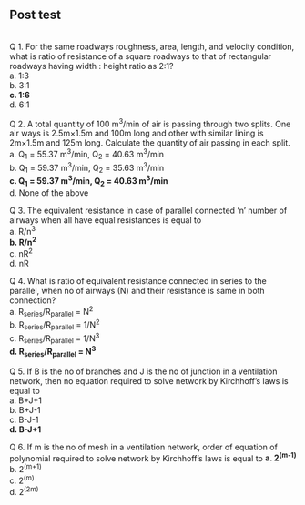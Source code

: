 ## Post test
<br>
Q 1. For the same roadways roughness, area, length, and velocity condition, what is ratio of resistance of a square roadways to that of rectangular roadways having width : height ratio as 2:1?
<br>
a. 1:3<br>
b. 3:1<br>
<b>c. 1:6</b><br>
d. 6:1<br>

Q 2. A total quantity of 100 m<sup>3</sup>/min of air is passing through two splits. One air ways is 2.5m×1.5m and 100m long and other with similar lining is 2m×1.5m and 125m long. Calculate the quantity of air passing in each split.<br>
a. Q<sub>1</sub> = 55.37 m<sup>3</sup>/min, Q<sub>2</sub> = 40.63 m<sup>3</sup>/min<br>
b. Q<sub>1</sub> = 59.37 m<sup>3</sup>/min, Q<sub>2</sub> = 35.63 m<sup>3</sup>/min<br>
<b>c. Q<sub>1</sub> = 59.37 m<sup>3</sup>/min, Q<sub>2</sub> = 40.63 m<sup>3</sup>/min</b><br>
d. None of the above<br>

Q 3. The equivalent resistance in case of parallel connected ‘n’ number of airways when all have equal resistances is equal to <br>
a. R/n<sup>3</sup><br>
<b>b. R/n<sup>2</sup></b><br>
c. nR<sup>2</sup><br>
d. nR<br>

Q 4. What is ratio of equivalent resistance connected in series to the parallel, when no of airways (N) and their resistance is same in both connection? <br>
a. R<sub>series</sub>/R<sub>parallel</sub> = N<sup>2</sup><br>
b. R<sub>series</sub>/R<sub>parallel</sub> = 1/N<sup>2</sup><br>
c. R<sub>series</sub>/R<sub>parallel</sub> = 1/N<sup>3</sup><br>
<b>d. R<sub>series</sub>/R<sub>parallel</sub> = N<sup>3</sup></b><br>

Q 5. If B is the no of branches and J is the no of junction in a ventilation network, then no equation required to solve network by Kirchhoff’s laws is equal to<br>
a. B+J+1<br>
b. B+J-1<br>
c. B-J-1<br>
<b>d. B-J+1</b><br>

Q 6. If m is the no of mesh in a ventilation network, order of equation of polynomial required to solve network by Kirchhoff’s laws is equal to
<b>a. 2<sup>(m-1)</sup></b><br>
b. 2<sup>(m+1)</sup><br>
c. 2<sup>(m)</sup><br>
d. 2<sup>(2m)</sup><br>

